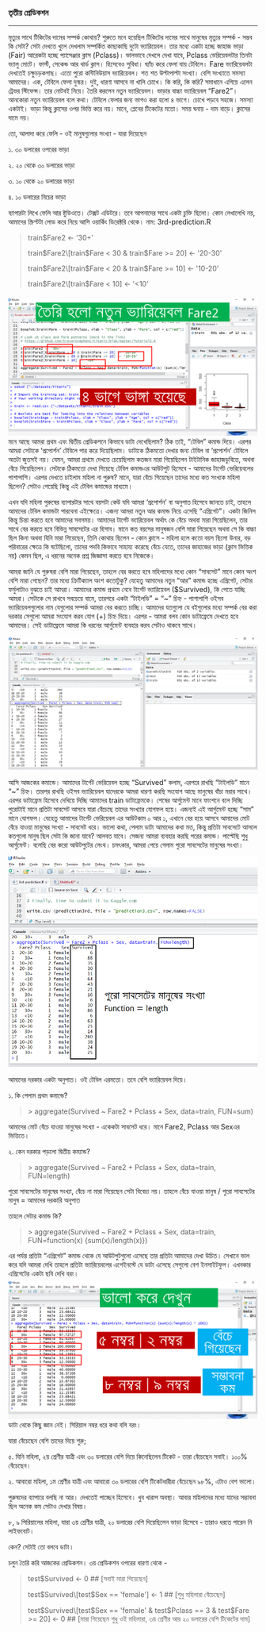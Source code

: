 ### তৃতীয় প্রেডিকশন

---

মৃত্যুর সাথে টিকিটের দামের সম্পর্ক কোথায়? শুরুতে মনে হয়েছিল টিকিটের দামের সাথে মানুষের মৃত্যুর সম্পর্ক - সম্ভব কি সেটা? সেটা দেখতে খুলে দেখলাম সম্পর্কিত কাছাকাছি দুটো ভ্যারিয়েবল। তার মধ্যে একটা হচ্ছে জাহাজ ভাড়া \(Fair\) আরেকটা হচ্ছে প্যাসেঞ্জার ক্লাস \(Pclass\)। ভালভাবে দেখলে দেখা যাবে, Pclass ভেরিয়েবলটার তিনটা ভ্যালু মোটে। ফার্স্ট, সেকেন্ড আর থার্ড ক্লাস। হিসেবেও সুবিধা। ঘ্যাঁচ করে ফেলা যায় টেবিলে। Fare ভ্যারিয়েবলটা দেখতেই চক্ষুচড়কগাছ। এতো পুরো কন্টিনিউয়াস ভ্যারিয়েবল। শত শত উল্টাপাল্টা সংখ্যা। বেশি সংখ্যাতে সমস্যা আমাদের। এক, টেবিলে ফেলা দুস্কর। দুই, ধারণা আসবে না খালি চোখে। কি করি, কি করি? সমাধানে এগিয়ে এলেন ট্রেভর স্টিফেন্স। তার নোটবই নিয়ে। তৈরি করলেন নতুন ভ্যারিয়েবল। ভাড়ার বাচ্চা ভ্যারিয়েবল “Fare2”। আনকোরা নতুন ভ্যারিয়েবল বলে কথা। টেবিলে ফেলার জন্য ভাগও করা হলো ৪ ভাগে। চোখে পড়বে সহজে। সমস্যা একটাই। ভাড়া কিন্তু ক্লাসের ওপর ভিত্তি করে নয়। মানে, প্লেনের টিকেটের মতো। সময় ঘনায় - দাম বাড়ে। ক্লাসের দামে নয়।

তো, আলাদা করে ফেলি - ওই মানুষগুলোর সংখ্যা - যারা দিয়েছেন

১. ৩০ ডলারের ওপরের ভাড়া

২. ২০ থেকে ৩০ ডলারের ভাড়া

৩. ১০ থেকে ২০ ডলারের ভাড়া

৪. ১০ ডলারের নিচের ভাড়া

ব্যাপারটা লিখে ফেলি আর ষ্টুডিওতে। টেক্সট এডিটরে। তবে আপনাদের সাথে একটা চুক্তি ছিলো। কোন লেখালেখি নয়, আমাদের স্ক্রিপ্টটা লোড করে নিয়ে আসি ওয়ার্কিং ডিরেক্টরি থেকে। নাম: 3rd-prediction.R

> train$Fare2 &lt;- '30+'
>
> train$Fare2\[train$Fare &lt; 30 & train$Fare &gt;= 20\] &lt;- '20-30'
>
> train$Fare2\[train$Fare &lt; 20 & train$Fare &gt;= 10\] &lt;- '10-20'
>
> train$Fare2\[train$Fare &lt; 10\] &lt;- '&lt;10'

![](/assets/Slide13.PNG)মনে আছে আমরা প্রথম এবং দ্বিতীয় প্রেডিকশনে কিভাবে ডাটা দেখেছিলাম? ঠিক তাই, “টেবিল” কমান্ড দিয়ে। এরপর আমরা সেটাকে ‘প্রপোর্শন’ টেবিলে পার করে দিয়েছিলাম। ডাটাকে ঠিকমতো দেখার জন্য টেবিল বা ‘প্রপোর্শন’ টেবিলে অতটা জুতসই নয়। যেমন, আমরা প্রথমে দেখতে চেয়েছিলাম কতজন মারা গিয়েছিলেন টাইটানিক জাহাজডুবিতে, অথবা বেঁচে গিয়েছিলেন। সেটাকে ঠিকমতো দেখা গিয়েছে টেবিল কমান্ডএর আউটপুট হিসেবে - আমাদের টার্গেট ভেরিয়েবলের পাশাপাশি। এরপর দেখতে চাইলাম মহিলা না পুরুষ? মানে, যারা বেঁচে গিয়েছেন তাদের মধ্যে কত সংখ্যক মহিলা ছিলেন? সেটাও পেয়েছি কিন্তু এই টেবিল কমান্ডের মাধ্যমে।

এখন যদি মহিলা পুরুষের ব্যাপারটার সাথে বয়সটা কেউ যদি আমরা ‘প্রপোর্শন’ বা অনুপাত হিসেবে জানতে চাই, তাহলে আমাদের টেবিল কমান্ডটা পারবেনা এইক্ষেত্রে। এজন্য আমরা নতুন আর কমান্ড নিয়ে এসেছি “এগ্রিগেট”। একটা জিনিস কিন্তু চিন্তা করতে হবে আমাদের সবসময়। আমাদের টার্গেট ভ্যারিয়েবল অর্থাৎ কে বেঁচে অথবা মারা গিয়েছিলেন, তার সাথে বের করতে হবে বিভিন্ন সাবসেটের এর হিসাব। মানে কত বয়সের মানুষজন বেশি মারা গিয়েছেন অথবা সে কি বাচ্চা ছিল কিনা অথবা যিনি মারা গিয়েছেন, তিনি কোথায় ছিলেন - কোন ক্লাসে - মহিলা হলে কতো বয়স ছিলো উনার, বড় পরিবারের ক্ষেত্রে কি ঘটেছিলো, তাদের পদবি কিভাবে সাহায্য করেছে বেঁচে যেতে, তাদের জাহাজের ভাড়া \(ক্লাস ভিত্তিক নয়\) কেমন ছিল, এ ধরনের অনেক প্রশ্ন জিজ্ঞাসা করতে হবে নিজেকে।

আমরা জানি যে পুরুষরা বেশি মারা গিয়েছেন, তাহলে বের করতে হবে মহিলাদের মধ্যে কোন “সাবসেট” মানে কোন অংশ বেশি মারা গেছেন? তার মধ্যে ক্রিটিক্যাল  অংশ কতোটুকু? যেহেতু আমাদের নতুন “আর” কমান্ড হচ্ছে এগ্রিগেট, সেটার ফর্মুলাটাও বুঝতে চাই আমরা। আমাদের কমান্ড প্রথমে নেবে টার্গেট ভ্যারিয়েবল \($Survived\), কি পেতে যাচ্ছি আমরা। সেটাকে সে রাখবে সবচেয়ে বামে, তারপরে একটা “টাইলডি” = “~” চিহ্ন - পাশাপাশি ওইসব ভ্যারিয়েবলগুলোর নাম যেগুলোর সম্পর্ক আমরা বের করতে চাচ্ছি। আমাদের যতগুলো যে বইগুলোর মধ্যে সম্পর্ক বের করা দরকার সেগুলো আমরা সংযোগ করব যোগ \(+\) চিহ্ন দিয়ে। এরপর - আমরা বলব কোন ডাটাফ্রেমে দেখতে হবে আমাদের। সেই ডাটাফ্রেমে আমরা কি ধরনের আর্গুমেন্ট ব্যবহার করব সেটাও থাকবে সাথে।

![](/assets/3rd.png)

আসি আজকের কমান্ডে। আমাদের টার্গেট ভেরিয়েবল হচ্ছে “Survived” কলাম, এরপরে রাখছি “টাইলডি” মানে “~” চিহ্ন। তারপর রাখছি ওইসব ভ্যারিয়েবল যাদেরকে আমরা ধারণা করছি সংযোগ আছে মানুষের বাঁচা মরার সাথে। এরপর ডাটাফ্রেম হিসেবে দেখিয়ে দিচ্ছি আমাদের train ডাটাফ্রেমকে। শেষের আর্গুমেন্ট মানে ফাংশনে বলে দিচ্ছি পুরোটাই মানে প্রতিটা সাবসেট আসবে যারা বেঁচেছে তাদের সংখ্যার যোগফল হয়ে। এজন্যই এই আর্গুমেন্ট হচ্ছে “সাম” মানে যোগফল। যেহেতু আমাদের টার্গেট ভেরিয়েবল এর আউটকাম ০ আর ১, এখানে বের হয়ে আসবে আমাদের মোট বেঁচে যাওয়া মানুষের সংখ্যা - সাবসেট ধরে।  ভালো কথা, পেলাম ডাটা আমাদের কথা মত, কিন্তু প্রতিটা সাবসেটে আসলে কতগুলো মানুষ ছিল সেটা কি জানা যাবে? আলবত যাবে। সেজন্য আমরা ব্যবহার করছি পরের কমান্ড। পাল্টেছি শুধু আর্গুমেন্ট। বলেছি বের করো আউটপুটের লেংথ। চমৎকার, আমরা পেয়ে গেলাম পুরো সাবসেটের মানুষের সংখ্যা।

![](/assets/3rdt.png)

আমাদের দরকার একটা অনুপাত। ওই টেবিল এরমতো।  তবে বেশি ভ্যারিয়েবল দিয়ে।

১. কি পেলাম প্রথম কমান্ডে?

> &gt; aggregate\(Survived ~ Fare2 + Pclass + Sex, data=train, FUN=sum\)

আমাদের মোট বেঁচে যাওয়া মানুষের সংখ্যা - একেকটা সাবসেট ধরে। মানে Fare2, Pclass আর Sexএর ভিত্তিতে।

২. কেন দরকার পড়লো দ্বিতীয় কম্যান্ড?

> &gt; aggregate\(Survived ~ Fare2 + Pclass + Sex, data=train, FUN=length\)

পুরো সাবসেটের মানুষের সংখ্যা, বেঁচে না মারা গিয়েছেন সেটা বিবেচ্য নয়। তাহলে বেঁচে যাওয়া মানুষ / পুরো সাবসেটের মানুষ = আমাদের দরকারি অনুপাত

তাহলে সেটার কমান্ড কি?

> &gt; aggregate\(Survived ~ Fare2 + Pclass + Sex, data=train, FUN=function\(x\) {sum\(x\)/length\(x\)}\)

এর পর্যন্ত প্রতিটা “এগ্রিগেট” কমান্ড থেকে যে আউটপুটগুলো এসেছে তার প্রতিটা আমাদের দেখা উচিত। সেখানে ভাল করে যদি আমরা দেখি তাহলে প্রতিটা ভ্যারিয়েবলের এগেইনস্টে যে ডাটা এসেছে সেগুলো বেশ ইনসাইটফুল। এখনকার এগ্রিগেটের একটা ছবি দেখি বরং। ![](/assets/Slide14.PNG)ডাটা থেকে কিছু জ্ঞান নেই। সিরিয়াল নম্বর ধরে কথা বলি বরং।

যারা বেঁচেছেন বেশি তাদের দিয়ে শুরু;

৫. যিনি মহিলা, ২য় শ্রেণীর যাত্রী এবং ৩০ ডলারের বেশি দিয়ে কিনেছিলেন টিকেট - তারা বেঁচেছেন সবাই। ১০০% বেঁচেছেন।

২. আবারো মহিলা, ১ম শ্রেণীর যাত্রী এবং আবারো ৩০ ডলারের বেশি টিকেটধারীরা বেঁচেছেন ৯৮%, এটাও বেশ ভালো।

পুরুষদের ব্যাপারে বলছি না আর। দেখতেই পাচ্ছেন হিসেবে। খুব খারাপ অবস্থা। আবার মহিলাদের মধ্যে যাদের সম্ভাবনা ছিল অনেক কম সেটাও দেখার বিষয়।

৮, ৯ সিরিয়ালের মহিলা, যারা ৩য় শ্রেণীর যাত্রী, ২০ ডলারের বেশি দিয়েছিলেন ভাড়া হিসেবে - তারাও ধরতে পারেন নি লাইফবোট।

কেন? সেটাই তো বলবে ডাটা।

চলুন তৈরি করি আজকের প্রেডিকশন। ৩য় প্রেডিকশন ওপরের ধারণা থেকে -

> test$Survived &lt;- 0
            \#\# \[সবাই মারা গিয়েছেন\]
>
> test$Survived\[test$Sex == 'female'\] &lt;- 1            \#\# \[শুধু মহিলারা বেঁচেছেন\]
>
> test$Survived\[test$Sex == 'female' & test$Pclass == 3 & test$Fare &gt;= 20\] &lt;- 0         \#\# \[মারা গিয়েছেন শুধু ওই মহিলারা, ৩য় শ্রেণীর আর ২০ ডলারের বেশি টিকেটের দাম\]



